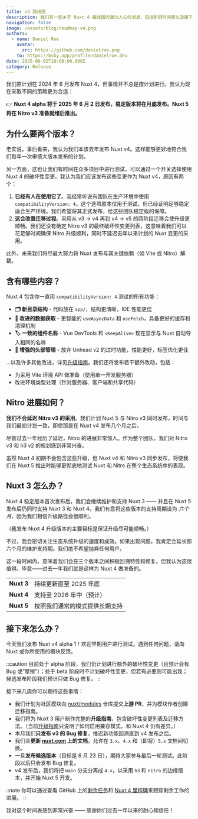 ```yaml
---
title: v4 路线图
description: 我们有一些关于 Nuxt 4 路线图的激动人心的消息，包括新的时间表以及接下来几周的预期内容。
navigation: false
image: /assets/blog/roadmap-v4.png
authors:
  - name: Daniel Roe
    avatar:
      src: https://github.com/danielroe.png
    to: https://bsky.app/profile/danielroe.dev
date: 2025-06-02T10:00:00.000Z
category: Release
---
```


我们原计划在 2024 年 6 月发布 Nuxt 4，但事情并不总是按计划进行。我认为现在采取不同的策略更为合适：

👉 **Nuxt 4 alpha 将于 2025 年 6 月 2 日发布，稳定版本将在月底发布。Nuxt 5 将在 Nitro v3 准备就绪后推出。**

## 为什么要两个版本？

老实说，事后看来，我认为我们本该去年发布 Nuxt v4。这样能够更好地符合我们每年一次审慎大版本发布的计划。

另一方面，这也让我们有时间在众多项目中进行测试，可以通过一个开关选择使用 Nuxt 4 的破坏性变更。我认为我们应该发布这些变更作为 Nuxt v4，原因有两个：

1. **已经有人在使用它了**。我经常听说有团队在生产环境中使用 `compatibilityVersion: 4`。这个选项原本仅用于测试，但已经证明足够稳定适合生产环境。我们希望将其正式发布，给这些团队稳定版的保障。
2. **这会改善迁移过程**。采用从 v3 -> v4 再到 v4 -> v5 的两阶段迁移会使升级更顺畅。我们还没有确定 Nitro v3 的最终破坏性变更列表，这意味着我们可以花足够时间确保 Nitro 升级顺利，同时不延迟去年以来计划的 Nuxt 变更的采用。

此外，未来我们将尽最大努力将 Nuxt 发布与其关键依赖（如 Vite 或 Nitro）解耦。

## 含有哪些内容？

Nuxt 4 包含你一直用 `compatibilityVersion: 4` 测试的所有功能：

- **🗂️ 新目录结构** - 代码放在 `app/`，结构更清晰，IDE 性能更佳
- **🔄 改进的数据获取** - 更智能的 `useAsyncData` 和 `useFetch`，具备更好的缓存和清理机制
- **🏷️ 一致的组件名称** - Vue DevTools 和 `<KeepAlive>` 现在显示与 Nuxt 自动导入相同的名称
- **📄 增强的头部管理** - 放弃 Unhead v2 的过时功能，性能更好，标签优化更佳

…以及许多其他改进，详见[升级指南](/docs/getting-started/upgrade)。我们还将发布若干额外改动，包括：

- 为采用 Vite 环境 API 做准备（使用单一开发服务器）
- 改进环境类型处理（针对服务器、客户端和共享代码）

## Nitro 进展如何？

**我们不会延迟 Nitro v3 的采用**。我们计划 Nuxt 5 与 Nitro v3 同时发布，时间与我们最初计划一致，即使那是在 Nuxt v4 发布几个月之后。

尽管过去一年经历了延迟，Nitro 的进展非常惊人。作为整个团队，我们对 Nitro v3 和 h3 v2 的规划感到非常兴奋。

虽然 Nuxt 4 初期不会包含这些升级，但 Nuxt v4 和 Nitro v3 同步发布，将使我们在 Nuxt 5 推出时能够更彻底地测试 Nuxt 和 Nitro 在整个生态系统中的表现。

## Nuxt 3 怎么办？

Nuxt 4 稳定版本首次发布后，我们会继续维护和支持 Nuxt 3 —— 并且在 Nuxt 5 发布后仍同时支持 Nuxt 3 和 Nuxt 4。我们有意将这些版本的支持周期设为 _六个月_，因为我们相信升级路径会很顺利。

（我发布 Nuxt 4 升级版本的主要目标是保证升级尽可能顺畅。）

不过，我会密切关注生态系统升级的速度和成效。如果出现问题，我肯定会延长那六个月的维护支持期。我们绝不希望抛弃任何用户。

这一段时间内，意味着我们会在三个版本之间积极回溯特性和修复。但我认为这很值得。毕竟——过去一年我们就是这样为 Nuxt 4 做准备的。

|            |                                                   |
| ---------- | ------------------------------------------------- |
| **Nuxt 3** | 持续更新直至 2025 年底                              |
| **Nuxt 4** | 支持至 2026 年中（预计）                            |
| **Nuxt 5** | 按照我们通常的模式提供长期支持                    |

## 接下来怎么办？

今天我们发布 Nuxt v4 alpha 1！欢迎早期用户进行测试。遇到任何问题，请向 Nuxt 或你所使用的模块反馈。

::caution
目前处于 alpha 阶段，我们仍计划进行额外的破坏性变更（且预计会有 Bug 或“摩擦”）；处于 beta 阶段时不计划破坏性变更，但若有必要则可能出现；候选发布阶段我们预计只做 Bug 修复。
::

接下来几周你可以期待这些事情：

- 我们计划为社区模块向 [nuxt/modules](https://github.com/nuxt/modules) 仓库提交**上游 PR**，并为模块作者创建迁移指南。
- 我们将为 Nuxt 3 用户制作完整的**升级指南**，包含破坏性变更列表及迁移方法。（当前[升级指南](/docs/getting-started/upgrade)只说明了如何启用兼容模式，和 Nuxt 4 仍有差异。）
- 本月我们**只发布 v3 的 Bug 修复**，推迟新功能回溯直到 v4 发布之后。
- 我们会**更新 [nuxt.com](/) 上的文档**，允许在 `3.x`、`4.x` 和（即将）`5.x` 文档间切换。
- 一旦**发布候选版本**（目标是 6 月 23 日），期待大家参与最后一轮测试。此阶段以后只会发布 Bug 修复。
- v4 发布后，我们将把 `main` 分支分离成 `4.x`，以采用 `h3` 和 `nitro` 的边缘版本，并开始 Nuxt 5 开发。

::note
你可以通过查看 GitHub 上的[剩余任务](https://github.com/nuxt/nuxt/issues/27027)和 [Nuxt 4 里程碑](https://github.com/nuxt/nuxt/milestone/8)来跟踪剩余工作的进展。
::

我对这个时间表感到非常兴奋 —— 感谢你们过去一年以来的耐心和信任！
